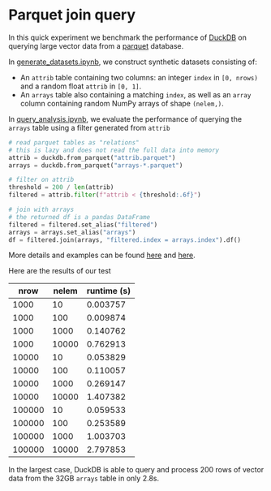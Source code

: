 # Parquet join query

In this quick experiment we benchmark the performance of [DuckDB](https://duckdb.org/) on querying large vector data from a [parquet](https://parquet.apache.org/) database.

In [generate_datasets.ipynb](generate_datasets.ipynb), we construct synthetic datasets consisting of:

- An `attrib` table containing two columns: an integer `index` in `[0, nrows)` and a random float `attrib` in `[0, 1]`.
- An `arrays` table also containing a matching `index`, as well as an `array` column containing random NumPy arrays of shape `(nelem,)`.

In [query_analysis.ipynb](query_analysis.ipynb), we evaluate the performance of querying the `arrays` table using a filter generated from `attrib`

```python
# read parquet tables as "relations"
# this is lazy and does not read the full data into memory
attrib = duckdb.from_parquet("attrib.parquet")
arrays = duckdb.from_parquet("arrays-*.parquet")

# filter on attrib
threshold = 200 / len(attrib)
filtered = attrib.filter(f"attrib < {threshold:.6f}")

# join with arrays
# the returned df is a pandas DataFrame
filtered = filtered.set_alias("filtered")
arrays = arrays.set_alias("arrays")
df = filtered.join(arrays, "filtered.index = arrays.index").df()
```

More details and examples can be found [here](https://github.com/duckdb/duckdb/blob/master/examples/python/duckdb-python.py) and [here](https://duckdb.org/2021/06/25/querying-parquet.html).

Here are the results of our test

| nrow | nelem | runtime (s) |
|---|---|---|
| 1000 | 10 | 0.003757 |
| 1000 | 100 | 0.009874 |
| 1000 | 1000 | 0.140762 |
| 1000 | 10000 | 0.762913 |
| 10000 | 10 | 0.053829 |
| 10000 | 100 | 0.110057 |
| 10000 | 1000 | 0.269147 |
| 10000 | 10000 | 1.407382 |
| 100000 | 10 | 0.059533 |
| 100000 | 100 | 0.253589 |
| 100000 | 1000 | 1.003703 |
| 100000 | 10000 | 2.797853 |


In the largest case, DuckDB is able to query and process 200 rows of vector data from the 32GB `arrays` table in only 2.8s.

